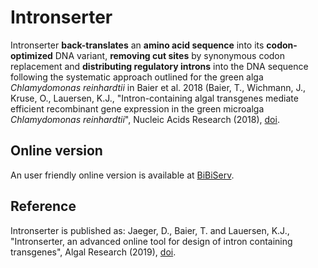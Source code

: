 # Intronserter
Intronserter **back-translates** an **amino acid sequence** into 
its **codon-optimized** DNA variant, **removing cut sites** by synonymous 
codon replacement and **distributing regulatory introns** into the DNA
sequence following the systematic approach outlined for the green alga *Chlamydomonas reinhardtii* in 
Baier et al. 2018 (Baier, T., Wichmann, J., Kruse, O., Lauersen, K.J., "Intron-containing algal transgenes mediate efficient recombinant gene expression in the green microalga *Chlamydomonas reinhardtii*", Nucleic Acids Research (2018), [doi](https://doi.org/10.1093/nar/gky532).

## Online version
An user friendly online version is available at [BiBiServ](https://bibiserv.cebitec.uni-bielefeld.de/intronserter).

## Reference
Intronserter is published as:
Jaeger, D., Baier, T. and Lauersen, K.J., "Intronserter, an advanced online tool for design of intron containing transgenes", Algal Research (2019), [doi](https://doi.org/10.1016/j.algal.2019.101588).
